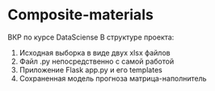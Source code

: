 # Composite-materials
ВКР по курсе DataSciense
В структуре проекта:
1) Исходная выборка в виде двух xlsx файлов
2) Файл .py непосредственно с самой работой
3) Приложение Flask app.py и его templates
4) Сохраненная модель прогноза матрица-наполнитель

